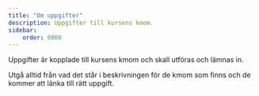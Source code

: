 ```yaml
---
title: "Om uppgifter" 
description: Uppgifter till kursens kmom.
sidebar:
    order: 0000
---
```


Uppgifter är kopplade till kursens kmom och skall utföras och lämnas in.

Utgå alltid från vad det står i beskrivningen för de kmom som finns och de kommer att länka till rätt uppgift.
